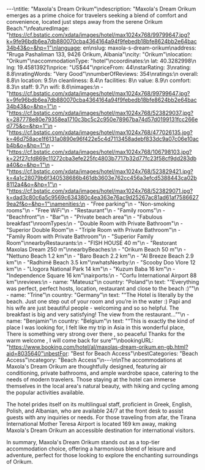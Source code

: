 ---\ntitle: "Maxola's Dream Orikum"\ndescription: "Maxola's Dream Orikum emerges as a prime choice for travelers seeking a blend of comfort and convenience, located just steps away from the serene Orikum Beach."\nfeaturedImage: "https://cf.bstatic.com/xdata/images/hotel/max1024x768/99799647.jpg?k=9fe96bdb6ea7db880070cba4364164a94f9febedb18bfe8624bb2e64bac34b43&o=&hp=1"\nlanguage: en\nslug: maxola-s-dream-orikum\naddress: "Rruga Pashaliman 133, 9426 Orikum, Albania"\ncity: "Orikum"\nlocation: "Orikum"\naccommodationType: "hotel"\ncoordinates:\n  lat: 40.3282998\n  lng: 19.45813921\nprice: "US$44"\npriceFrom: 44\nstarRating: 3\nrating: 8.8\nratingWords: "Very Good"\nnumberOfReviews: 354\nratings:\n  overall: 8.8\n  location: 9.5\n  cleanliness: 8.4\n  facilities: 8\n  value: 8.9\n  comfort: 8.3\n  staff: 9.7\n  wifi: 8.6\nimages:\n  - "https://cf.bstatic.com/xdata/images/hotel/max1024x768/99799647.jpg?k=9fe96bdb6ea7db880070cba4364164a94f9febedb18bfe8624bb2e64bac34b43&o=&hp=1"\n  - "https://cf.bstatic.com/xdata/images/hotel/max1024x768/523829037.jpg?k=287778e80e79358ea1710c3bc5c2c950e78967ba74d57d0199131fcc266ed775&o=&hp=1"\n  - "https://cf.bstatic.com/xdata/images/hotel/max1024x768/477026135.jpg?k=46d758ace1f6131a0890e96f422e5c4d7113458adebf833dc9a07c06e10acb4b&o=&hp=1"\n  - "https://cf.bstatic.com/xdata/images/hotel/max1024x768/106798103.jpg?k=22f27cfd869c11272cba3efe225fc4803b7717b32d77fc23f58cf9dd283dba40&o=&hp=1"\n  - "https://cf.bstatic.com/xdata/images/hotel/max1024x768/523829421.jpg?k=4a1c28079b6f340538686b461db3603e762cc456a3efcd5388443ca02b8112a4&o=&hp=1"\n  - "https://cf.bstatic.com/xdata/images/hotel/max1024x768/523829071.jpg?k=dad3c80c6a5c9569c634380c4ea363e76ac9d25267ac81ad61af75866279ea2f&o=&hp=1"\namenities:\n  - "Free parking"\n  - "Non-smoking rooms"\n  - "Free WiFi"\n  - "Restaurant"\n  - "Family rooms"\n  - "Beachfront"\n  - "Bar"\n  - "Private beach area"\n  - "Fabulous breakfast"\nroomTypes:\n  - "Double Room with Private Bathroom"\n  - "Superior Double Room"\n  - "Triple Room with Private Bathroom"\n  - "Family Room with Private Bathroom"\n  - "Superior Family Room"\nnearbyRestaurants:\n  - "FISH HOUSE 40 m"\n  - "Restorant Maxolas Dream 250 m"\nnearbyBeaches:\n  - "Orikum Beach 50 m"\n  - "Nettuno Beach 1.2 km"\n  - "Baro Beach 2.2 km"\n  - "Al Breeze Beach 2.9 km"\n  - "Radhimë Beach 3.5 km"\nwhatsNearby:\n  - "Scooby Doo Vlore 12 km"\n  - "Llogora National Park 14 km"\n  - "Kuzum Baba 16 km"\n  - "Independence Square 16 km"\nairports:\n  - "Corfu International Airport 88 km"\nreviews:\n  - name: "Mateusz"\n    country: "Poland"\n    text: "“Everything was perfect, perfect hosts, location, restaurant and close to the beach :)”"\n  - name: "Trine"\n    country: "Germany"\n    text: "“The Hotel is literally by the beach. Just one step out of your room and you’re in the water :)
Papi and his wife are just beautiful people - welcoming and so so helpful. The breakfast is big and very satisfying! The view from the restaurant...”"\n  - name: "Benjamin"\n    country: "Belgium"\n    text: "“This is exactly the kind of place I was looking for,
I felt like my trip in Asia in this wonderful place, There is something very strong over there , so peaceful Thanks for the warm welcome ,
I will come back for sure”"\nbookingURL: "https://www.booking.com/hotel/al/maxolas-dream-orikum.en-gb.html?aid=8035640"\nbestFor: "Best for Beach Access"\nbestCategories: "Beach Access"\ncategory: "Beach Access"\n---\n\nThe accommodations at Maxola's Dream Orikum are thoughtfully designed, featuring air conditioning, private bathrooms, and ample wardrobe space, catering to the needs of modern travelers. Those staying at the hotel can immerse themselves in the local area's natural beauty, with hiking and cycling among the popular activities available.

The hotel prides itself on its multilingual staff, proficient in Greek, English, Polish, and Albanian, who are available 24/7 at the front desk to assist guests with any inquiries or needs. For those traveling from afar, the Tirana International Mother Teresa Airport is located 169 km away, making Maxola's Dream Orikum an accessible destination for international visitors.

In summary, Maxola's Dream Orikum stands out as a top-tier accommodation choice, offering a harmonious blend of leisure and adventure, perfect for those looking to explore the enchanting surroundings of Orikum.